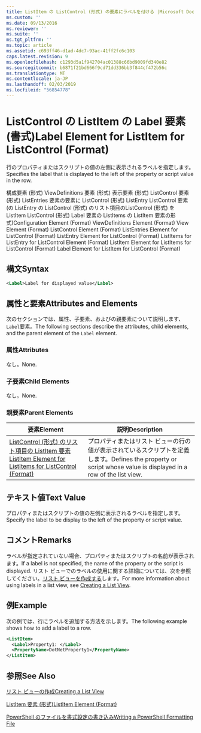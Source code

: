 ```yaml
---
title: ListItem の ListControl (形式) の要素にラベルを付ける |Microsoft Docs
ms.custom: ''
ms.date: 09/13/2016
ms.reviewer: ''
ms.suite: ''
ms.tgt_pltfrm: ''
ms.topic: article
ms.assetid: c693ff46-d1ad-4dc7-93ac-41ff2fc6c103
caps.latest.revision: 9
ms.openlocfilehash: c1293d5a1f942704ac01388c66bd9009fd340e82
ms.sourcegitcommit: b6871f21bd666f9cd71dd336bb3f844cf472b56c
ms.translationtype: MT
ms.contentlocale: ja-JP
ms.lasthandoff: 02/03/2019
ms.locfileid: "56854778"
---
```

# <a name="label-element-for-listitem-for-listcontrol-format"></a><span data-ttu-id="7cf1a-102">ListControl の ListItem の Label 要素 (書式)</span><span class="sxs-lookup"><span data-stu-id="7cf1a-102">Label Element for ListItem for ListControl (Format)</span></span>

<span data-ttu-id="7cf1a-103">行のプロパティまたはスクリプトの値の左側に表示されるラベルを指定します。</span><span class="sxs-lookup"><span data-stu-id="7cf1a-103">Specifies the label that is displayed to the left of the property or script value in the row.</span></span>

<span data-ttu-id="7cf1a-104">構成要素 (形式) ViewDefinitions 要素 (形式) 表示要素 (形式) ListControl 要素 (形式) ListEntries 要素の要素に ListControl (形式) ListEntry ListControl 要素 (の ListEntry の ListControl (形式) のリスト項目のListControl (形式) を ListItem ListControl (形式) Label 要素の ListItems の ListItem 要素の形式)</span><span class="sxs-lookup"><span data-stu-id="7cf1a-104">Configuration Element (Format) ViewDefinitions Element (Format) View Element (Format) ListControl Element (Format) ListEntries Element for ListControl (Format) ListEntry Element for ListControl (Format) ListItems for ListEntry for ListControl Element (Format) ListItem Element for ListItems for ListControl (Format) Label Element for ListItem for ListControl (Format)</span></span>

## <a name="syntax"></a><span data-ttu-id="7cf1a-105">構文</span><span class="sxs-lookup"><span data-stu-id="7cf1a-105">Syntax</span></span>

```xml
<Label>Label for displayed value</Label>
```

## <a name="attributes-and-elements"></a><span data-ttu-id="7cf1a-106">属性と要素</span><span class="sxs-lookup"><span data-stu-id="7cf1a-106">Attributes and Elements</span></span>

<span data-ttu-id="7cf1a-107">次のセクションでは、属性、子要素、およびの親要素について説明します、`Label`要素。</span><span class="sxs-lookup"><span data-stu-id="7cf1a-107">The following sections describe the attributes, child elements, and the parent element of the `Label` element.</span></span>

### <a name="attributes"></a><span data-ttu-id="7cf1a-108">属性</span><span class="sxs-lookup"><span data-stu-id="7cf1a-108">Attributes</span></span>

<span data-ttu-id="7cf1a-109">なし。</span><span class="sxs-lookup"><span data-stu-id="7cf1a-109">None.</span></span>

### <a name="child-elements"></a><span data-ttu-id="7cf1a-110">子要素</span><span class="sxs-lookup"><span data-stu-id="7cf1a-110">Child Elements</span></span>

<span data-ttu-id="7cf1a-111">なし。</span><span class="sxs-lookup"><span data-stu-id="7cf1a-111">None.</span></span>

### <a name="parent-elements"></a><span data-ttu-id="7cf1a-112">親要素</span><span class="sxs-lookup"><span data-stu-id="7cf1a-112">Parent Elements</span></span>

|<span data-ttu-id="7cf1a-113">要素</span><span class="sxs-lookup"><span data-stu-id="7cf1a-113">Element</span></span>|<span data-ttu-id="7cf1a-114">説明</span><span class="sxs-lookup"><span data-stu-id="7cf1a-114">Description</span></span>|
|-------------|-----------------|
|[<span data-ttu-id="7cf1a-115">ListControl (形式) のリスト項目の ListItem 要素</span><span class="sxs-lookup"><span data-stu-id="7cf1a-115">ListItem Element for ListItems for ListControl (Format)</span></span>](./listitem-element-for-listitems-for-listcontrol-format.md)|<span data-ttu-id="7cf1a-116">プロパティまたはリスト ビューの行の値が表示されているスクリプトを定義します。</span><span class="sxs-lookup"><span data-stu-id="7cf1a-116">Defines the property or script whose value is displayed in a row of the list view.</span></span>|

## <a name="text-value"></a><span data-ttu-id="7cf1a-117">テキスト値</span><span class="sxs-lookup"><span data-stu-id="7cf1a-117">Text Value</span></span>

<span data-ttu-id="7cf1a-118">プロパティまたはスクリプトの値の左側に表示されるラベルを指定します。</span><span class="sxs-lookup"><span data-stu-id="7cf1a-118">Specify the label to be display to the left of the property or script value.</span></span>

## <a name="remarks"></a><span data-ttu-id="7cf1a-119">コメント</span><span class="sxs-lookup"><span data-stu-id="7cf1a-119">Remarks</span></span>

<span data-ttu-id="7cf1a-120">ラベルが指定されていない場合、プロパティまたはスクリプトの名前が表示されます。</span><span class="sxs-lookup"><span data-stu-id="7cf1a-120">If a label is not specified, the name of the property or the script is displayed.</span></span> <span data-ttu-id="7cf1a-121">リスト ビューでのラベルの使用に関する詳細については、次を参照してください。[リスト ビューを作成する](./creating-a-list-view.md)します。</span><span class="sxs-lookup"><span data-stu-id="7cf1a-121">For more information about using labels in a list view, see [Creating a List View](./creating-a-list-view.md).</span></span>

## <a name="example"></a><span data-ttu-id="7cf1a-122">例</span><span class="sxs-lookup"><span data-stu-id="7cf1a-122">Example</span></span>

<span data-ttu-id="7cf1a-123">次の例では、行にラベルを追加する方法を示します。</span><span class="sxs-lookup"><span data-stu-id="7cf1a-123">The following example shows how to add a label to a row.</span></span>

```xml
<ListItem>
  <Label>Property1: </Label>
  <PropertyName>DotNetProperty1</PropertyName>
</ListItem>

```

## <a name="see-also"></a><span data-ttu-id="7cf1a-124">参照</span><span class="sxs-lookup"><span data-stu-id="7cf1a-124">See Also</span></span>

[<span data-ttu-id="7cf1a-125">リスト ビューの作成</span><span class="sxs-lookup"><span data-stu-id="7cf1a-125">Creating a List View</span></span>](./creating-a-list-view.md)

[<span data-ttu-id="7cf1a-126">ListItem 要素 (形式)</span><span class="sxs-lookup"><span data-stu-id="7cf1a-126">ListItem Element (Format)</span></span>](./listitem-element-for-listitems-for-listcontrol-format.md)

[<span data-ttu-id="7cf1a-127">PowerShell のファイルを書式設定の書き込み</span><span class="sxs-lookup"><span data-stu-id="7cf1a-127">Writing a PowerShell Formatting File</span></span>](./writing-a-powershell-formatting-file.md)
